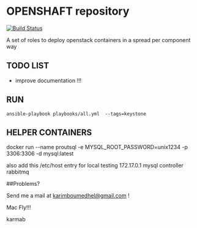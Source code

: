 # OPENSHAFT repository

[![Build Status](https://travis-ci.org/karmab/openshaft.svg?branch=master)](https://travis-ci.org/karmab/openshaft)

A set of roles to deploy openstack containers in a spread per component way

## TODO LIST

- improve documentation !!!

## RUN

```
ansible-playbook playbooks/all.yml  --tags=keystone
```

## HELPER CONTAINERS

docker run --name proutsql -e MYSQL_ROOT_PASSWORD=unix1234 -p 3306:3306 -d mysql:latest

also add this /etc/host entry for local testing
172.17.0.1 mysql controller rabbitmq

##Problems?

Send me a mail at [karimboumedhel@gmail.com](mailto:karimboumedhel@gmail.com) !

Mac Fly!!!

karmab
